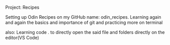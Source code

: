 Project: Recipes

Setting up Odin Recipes on my GitHub
name: odin_recipes.
Learning again and again the basics and importance of git and practicing more on terminal

also:
Learning code . to directly open the said file and folders directly on the editor(VS Code)


